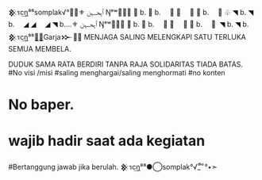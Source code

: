 
𒆜รc͢ɳ⁸⁶somplak√°🏴‍☠️⚜ ٱہحــہن Ŋᵉʷِ⚜♧ ◥ b. ◥ b.  ◢   ◢  ◢   ◥ b.  ◢  ‏♧ ◥ b. ◥ b.  ◢   ◢  ◢   ◥ b....⚜ ٱہحــہن Ŋᵉʷِ⚜♧ ◥ b. ◥ b.  ◢   ◢  ◢   ◥ b.  ◢  ‏ ◥ b. ◥ b. 
𒆜รc͢ɳ⁸⁶♛͟⃟͟Garja𒁍🏴‍☠️
MENJAGA SALING MELENGKAPI
         SATU TERLUKA SEMUA MEMBELA.

DUDUK SAMA RATA BERDIRI TANPA RAJA
SOLIDARITAS TIADA BATAS.
#No visi /misi
#saling menghargai/saling menghormati
#no konten
# No baper.
# wajib hadir saat ada kegiatan
#Bertanggung jawab jika berulah.
𒆜รc͢ɳ⁸⁶●⃝somplak°√_ͩ ͪ ͦ°٭➣
